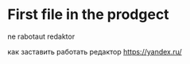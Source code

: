 # First file in the prodgect
ne rabotaut redaktor

как заставить работать редактор https://yandex.ru/
